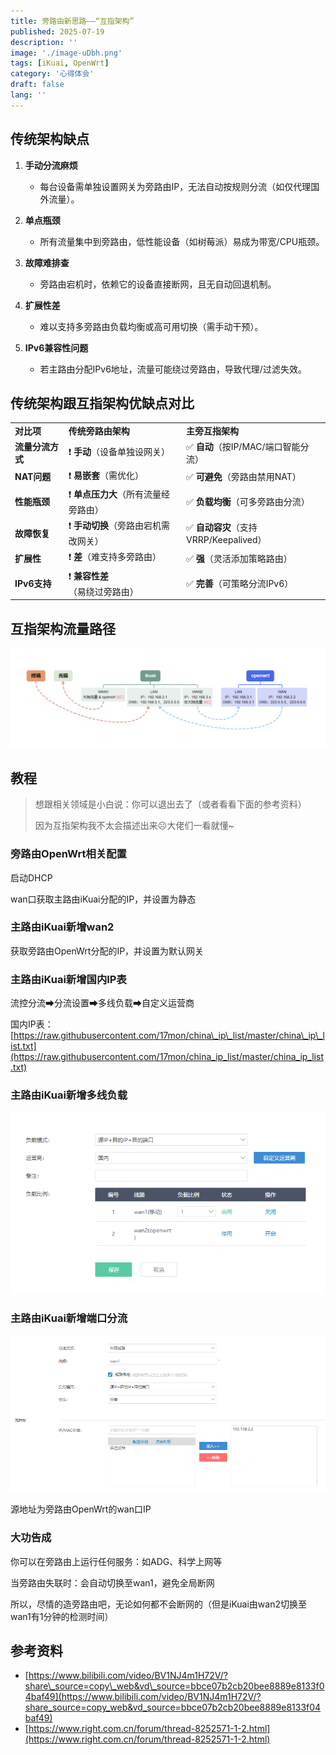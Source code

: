 ```yaml
---
title: 旁路由新思路——“互指架构”
published: 2025-07-19
description: ''
image: './image-uDbh.png'
tags: [iKuai, OpenWrt]
category: '心得体会'
draft: false 
lang: ''
---
```


## 传统架构缺点

1.  **手动分流麻烦**
    
    -   每台设备需单独设置网关为旁路由IP，无法自动按规则分流（如仅代理国外流量）。
        
2.  **单点瓶颈**
    
    -   所有流量集中到旁路由，低性能设备（如树莓派）易成为带宽/CPU瓶颈。
        
3.  **故障难排查**
    
    -   旁路由宕机时，依赖它的设备直接断网，且无自动回退机制。
        
4.  **扩展性差**
    
    -   难以支持多旁路由负载均衡或高可用切换（需手动干预）。
        
5.  **IPv6兼容性问题**
    
    -   若主路由分配IPv6地址，流量可能绕过旁路由，导致代理/过滤失效。
        

## 传统架构跟互指架构优缺点对比

|     |     |     |
| --- | --- | --- |
| **对比项** | **传统旁路由架构** | **主旁互指架构** |
| **流量分流方式** | ❗ **手动**（设备单独设网关） | ✅ **自动**（按IP/MAC/端口智能分流） |
| **NAT问题** | ❗ **易嵌套**（需优化） | ✅ **可避免**（旁路由禁用NAT） |
| **性能瓶颈** | ❗ **单点压力大**（所有流量经旁路由） | ✅ **负载均衡**（可多旁路由分流） |
| **故障恢复** | ❗ **手动切换**（旁路由宕机需改网关） | ✅ **自动容灾**（支持VRRP/Keepalived） |
| **扩展性** | ❗ **差**（难支持多旁路由） | ✅ **强**（灵活添加策略路由） |
| **IPv6支持** | ❗ **兼容性差**（易绕过旁路由） | ✅ **完善**（可策略分流IPv6） |

## 互指架构流量路径

![](./image-uDbh.png)

## 教程

> 想跟相关领域是小白说：你可以退出去了（或者看看下面的参考资料）
> 
> 因为互指架构我不太会描述出来☹大佬们一看就懂~

### 旁路由OpenWrt相关配置

启动DHCP

wan口获取主路由iKuai分配的IP，并设置为静态

### 主路由iKuai新增wan2

获取旁路由OpenWrt分配的IP，并设置为默认网关

### 主路由iKuai新增国内IP表

流控分流➡分流设置➡多线负载➡自定义运营商

国内IP表：[https://raw.githubusercontent.com/17mon/china\_ip\_list/master/china\_ip\_list.txt](https://raw.githubusercontent.com/17mon/china_ip_list/master/china_ip_list.txt)

### 主路由iKuai新增多线负载

![](./image-KBzK.png)

### 主路由iKuai新增端口分流

![](./image-uoHQ.png)

源地址为旁路由OpenWrt的wan口IP

### 大功告成

你可以在旁路由上运行任何服务：如ADG、科学上网等

当旁路由失联时：会自动切换至wan1，避免全局断网

所以，尽情的造旁路由吧，无论如何都不会断网的（但是iKuai由wan2切换至wan1有1分钟的检测时间）

## 参考资料

- [https://www.bilibili.com/video/BV1NJ4m1H72V/?share\_source=copy\_web&vd\_source=bbce07b2cb20bee8889e8133f04baf49](https://www.bilibili.com/video/BV1NJ4m1H72V/?share_source=copy_web&vd_source=bbce07b2cb20bee8889e8133f04baf49)
- [https://www.right.com.cn/forum/thread-8252571-1-2.html](https://www.right.com.cn/forum/thread-8252571-1-2.html)